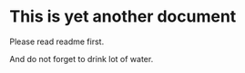 This is yet another document
============================

Please read readme first.

And do not forget to drink lot of water.
